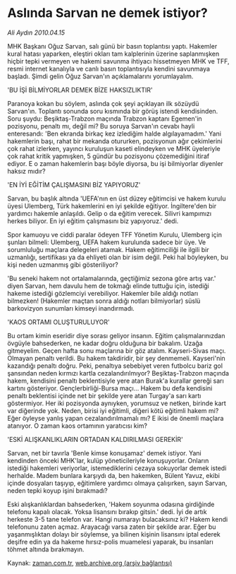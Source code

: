 # Aslında Sarvan ne demek istiyor?

*Ali Aydın 2010.04.15*

<tr><td class="metin" colspan="2" style="padding-top: 20px; padding-left: 5px; ">MHK Başkanı Oğuz Sarvan, salı günü bir basın toplantısı yaptı. Hakemler kural hatası yaparken, eleştiri okları tam kalplerinin üzerine saplanmışken hiçbir tepki vermeyen ve hakemi savunma ihtiyacı hissetmeyen MHK ve TFF, resmi internet kanalıyla ve canlı basın toplantısıyla kendini savunmaya başladı. Şimdi gelin Oğuz Sarvan'ın açıklamalarını yorumlayalım.</td></tr><tr><td class="metin" colspan="2" style="padding-top: 20px; padding-left: 5px; "><p>'BU İŞİ BİLMİYORLAR DEMEK BİZE HAKSIZLIKTIR'
<p>Paranoya kokan bu söylem, aslında çok şeyi açıklayan ilk sözüydü Sarvan'ın. Toplantı sonunda soru kısmında bir görüş istendi kendisinden. Soru şuydu: Beşiktaş-Trabzon maçında Trabzon kaptanı Egemen'in pozisyonu, penaltı mı, değil mi? Bu soruya Sarvan'ın cevabı hayli enteresandı: 'Ben ekranda birkaç kez izlediğim halde algılayamadım.' Yani hakemlerin başı, rahat bir mekanda otururken, pozisyonun ağır çekimlerini çok rahat izlerken, yayıncı kuruluşun kaseti elindeyken ve MHK üyeleriyle çok rahat kritik yapmışken, 5 gündür bu pozisyonu çözemediğini itiraf ediyor. E o zaman hakemlerin başı böyle diyorsa, bu işi bilmiyorlar diyenler haksız mıdır?
<p> 'EN İYİ EĞİTİM ÇALIŞMASINI BİZ YAPIYORUZ'
<p>Sarvan, bu başlık altında 'UEFA'nın en üst düzey eğitimcisi ve hakem kurulu üyesi Ulemberg, Türk hakemlerini en iyi şekilde eğitiyor. İngiltere'den bir yardımcı hakemle anlaşıldı. Gelip o da eğitim verecek. Silivri kampımızı herkes biliyor. En iyi eğitim çalışmasını biz yapıyoruz.' dedi.
<p> Spor kamuoyu ve ciddi paralar ödeyen TFF Yönetim Kurulu, Ulemberg için şunları bilmeli: Ulemberg, UEFA hakem kurulunda sadece bir üye. Ve sorumluluğu maçlara delegeleri atamak. Hakem eğitimciliği ile ilgili bir uzmanlığı, sertifikası ya da ehliyeti olan bir isim değil. Peki hal böyleyken, bu kişi neden uzmanmış gibi gösteriliyor?
<p> 'Bu seneki hakem not ortalamalarında, geçtiğimiz sezona göre artış var.' diyen Sarvan, hem davulu hem de tokmağı elinde tuttuğu için, istediği hakeme istediği gözlemciyi verebiliyor. Hakemler bile aldığı notları bilmezken! (Hakemler maçtan sonra aldığı notları bilmiyorlar) süslü barkovizyon sunumları kimseyi inandırmadı.
<p>'KAOS ORTAMI OLUŞTURULUYOR'
<p>Bu ortam kimin eseridir diye sorası geliyor insanın. Eğitim çalışmalarınızdan övgüyle bahsederken, ne kadar doğru olduğuna bir bakalım. Uzağa gitmeyelim. Geçen hafta sonu maçlarına bir göz atalım. Kayseri-Sivas maçı. Olmayan penaltı verildi. Bu hakem takdiridir, bir şey denmemeli. Kayseri'nin kazandığı penaltı doğru. Peki, penaltıya sebebiyet veren futbolcu bariz gol şansından neden kırmızı kartla cezalandırılmıyor? Beşiktaş-Trabzon maçında hakem, kendisini penaltı beklentisiyle yere atan Burak'a kurallar gereği sarı kartını gösteriyor. Gençlerbirliği-Bursa maçı... Hakem bu defa kendisini penaltı beklentisi içinde net bir şekilde yere atan Turgay'a sarı kartı göstermiyor. Her iki pozisyonda aynıyken, yorumsuz ve netken, birinde kart var diğerinde yok. Neden, birisi iyi eğitimli, diğeri kötü eğitimli hakem mi? Eğer öyleyse yanlış yapan cezalandırılmamalı mı? E ikisi de önemli maçlara atanıyor. O zaman kaos ortamının yaratıcısı kim?
<p>'ESKİ ALIŞKANLIKLARIN ORTADAN KALDIRILMASI GEREKİR'
<p>Sarvan, net bir tavırla 'Benle kimse konuşamaz' demek istiyor. Yani kendinden önceki MHK'lar, kulüp yöneticileriyle konuşuyorlar. Onların istediği hakemleri veriyorlar, istemediklerini cezaya sokuyorlar demek istedi herhalde. Madem bunlara karşıydı da, ben hakemken, Bülent Yavuz, ekibi içinde dosyaları taşıyıp, eğitimlere yardımcı olmaya çalışırken, sayın Sarvan, neden tepki koyup işini bırakmadı?
<p> Eski alışkanlıklardan bahsederken, 'Hakem soyunma odasına girdiğinde telefonu kapalı olacak. Yoksa lisansını bırakıp gitsin.' dedi. İyi de artık herkeste 3-5 tane telefon var. Hangi numarayı bulacaksınız ki? Hakem kendi telefonunu zaten açmaz. Arayacağı varsa zaten bir şekilde arar. Eğer bu yaşanmışlıktan dolayı bir söylemse, ya bilinen kişinin lisansını iptal ederek deşifre edin ya da hakeme hırsız-polis muamelesi yaparak, bu insanları töhmet altında bırakmayın.<br/></p></p></p></p></p></p></p></p></p></p></p></td></tr>

Kaynak: [zaman.com.tr](http://zaman.com.tr/yazar.do?yazino=973222), [web.archive.org (arşiv bağlantısı)](http://web.archive.org/web/20100416205332/http://zaman.com.tr:80/yazar.do?yazino=973222)
